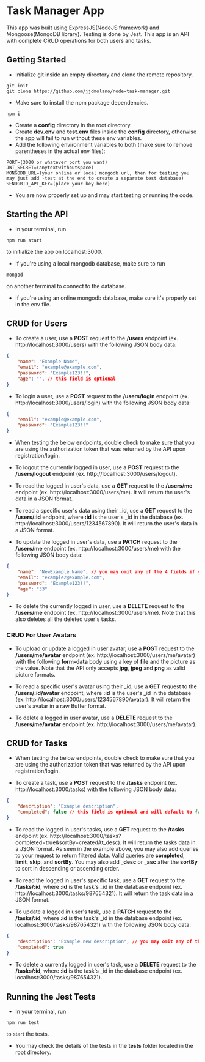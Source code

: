 # Task Manager App
This app was built using ExpressJS(NodeJS framework) and Mongoose(MongoDB library). Testing is done by Jest.
This app is an API with complete CRUD operations for both users and tasks.

## Getting Started
* Initialize git inside an empty directory and clone the remote repository.
```
git init
git clone https://github.com/jjdmolano/node-task-manager.git
```

* Make sure to install the npm package dependencies.
```
npm i
```

* Create a **config** directory in the root directory.
* Create **dev.env** and **test.env** files inside the **config** directory, otherwise the app will fail to run without these env variables.
* Add the following environment variables to both (make sure to remove parentheses in the actual env files):
```
PORT=(3000 or whatever port you want)
JWT_SECRET=(anytextwithoutspace)
MONGODB_URL=(your online or local mongodb url, then for testing you may just add -test at the end to create a separate test database)
SENDGRID_API_KEY=(place your key here)
```

* You are now properly set up and may start testing or running the code.


## Starting the API
* In your terminal, run
```
npm run start
```
to initialize the app on localhost:3000.

* If you're using a local mongodb database, make sure to run
```
mongod
```
on another terminal to connect to the database.
* If you're using an online mongodb database, make sure it's properly set in the env file.


## CRUD for Users
* To create a user, use a **POST** request to the **/users** endpoint (ex. http://localhost:3000/users) with the following JSON body data:
```json
{
    "name": "Example Name",
    "email": "example@example.com",
    "password": "Example123!!",
    "age": "", // this field is optional
}
```

* To login a user, use a **POST** request to the **/users/login** endpoint (ex. http://localhost:3000/users/login) with the following JSON body data:
```json
{
    "email": "example@example.com",
    "password": "Example123!!"
}
```

* When testing the below endpoints, double check to make sure that you are using the authorization token that was returned by the API upon registration/login.


* To logout the currently logged in user, use a **POST** request to the **/users/logout** endpoint (ex. http://localhost:3000/users/logout).

* To read the logged in user's data, use a **GET** request to the **/users/me** endpoint (ex. http://localhost:3000/users/me). It will return the user's data in a JSON format.

* To read a specific user's data using their _id, use a **GET** request to the **/users/:id** endpoint, where **:id** is the user's _id in the database (ex. http://localhost:3000/users/1234567890). It will return the user's data in a JSON format.

* To update the logged in user's data, use a **PATCH** request to the **/users/me** endpoint (ex. http://localhost:3000/users/me) with the following JSON body data:
```json
{
    "name": "NewExample Name", // you may omit any of the 4 fields if you only want to update specific fields
    "email": "example2@example.com",
    "password": "Example123!!",
    "age": "33"
}
```

* To delete the currently logged in user, use a **DELETE** request to the **/users/me** endpoint (ex. http://localhost:3000/users/me). Note that this also deletes all the deleted user's tasks.

### CRUD For User Avatars
* To upload or update a logged in user avatar, use a **POST** request to the **/users/me/avatar** endpoint (ex. http://localhost:3000/users/me/avatar) with the following **form-data** body using a key of **file** and the picture as the value. Note that the API only accepts **jpg**, **jpeg** and **png** as valid picture formats.

* To read a specific user's avatar using their _id, use a **GET** request to the **/users/:id/avatar** endpoint, where **:id** is the user's _id in the database (ex. http://localhost:3000/users/1234567890/avatar). It will return the user's avatar in a raw Buffer format.

* To delete a logged in user avatar, use a **DELETE** request to the **/users/me/avatar** endpoint (ex. http://localhost:3000/users/me/avatar).


## CRUD for Tasks
* When testing the below endpoints, double check to make sure that you are using the authorization token that was returned by the API upon registration/login.


* To create a task, use a **POST** request to the **/tasks** endpoint (ex. http://localhost:3000/tasks) with the following JSON body data:
```json
{
    "description": "Example description",
    "completed": false // this field is optional and will default to false when not specified
}
```

* To read the logged in user's tasks, use a **GET** request to the **/tasks** endpoint (ex. http://localhost:3000/tasks?completed=true&sortBy=createdAt_desc). It will return the tasks data in a JSON format.
   As seen in the example above, you may also add queries to your request to return filtered data. Valid queries are **completed**, **limit**, **skip**, and **sortBy**. You may also add **_desc** or **_asc** after the **sortBy** to sort in descending or ascending order.

* To read the logged in user's specific task, use a **GET** request to the **/tasks/:id**, where **:id** is the task's _id in the database endpoint (ex. http://localhost:3000/tasks/987654321). It will return the task data in a JSON format.

* To update a logged in user's task, use a **PATCH** request to the **/tasks/:id**, where **:id** is the task's _id in the database endpoint (ex. localhost:3000/tasks/987654321) with the following JSON body data:
```json
{
    "description": "Example new description", // you may omit any of the 2 fields if you only want to update specific fields
    "completed": true
}
```

* To delete a currently logged in user's task, use a **DELETE** request to the **/tasks/:id**, where **:id** is the task's _id in the database endpoint (ex. localhost:3000/tasks/987654321).


## Running the Jest Tests
* In your terminal, run
```
npm run test
```
to start the tests.
* You may check the details of the tests in the **tests** folder located in the root directory.